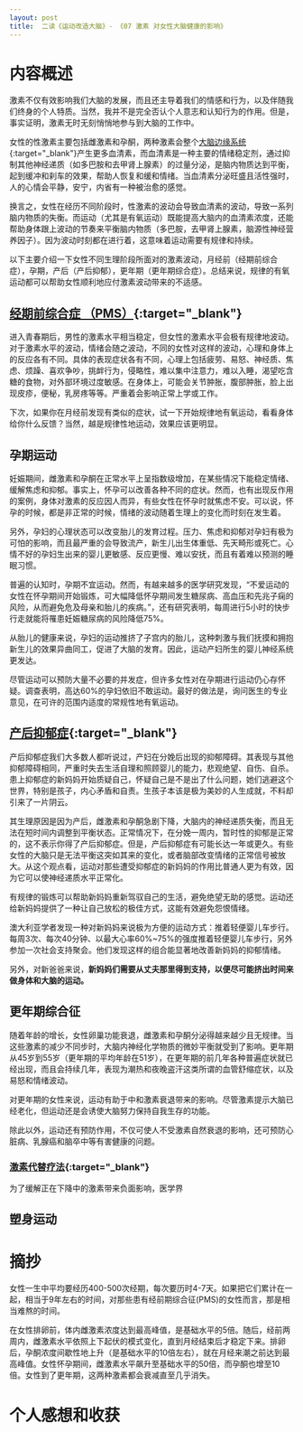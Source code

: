 ```yaml
---
layout: post
title:  二读《运动改造大脑》- 《07 激素 对女性大脑健康的影响》
---
```

# 内容概述

激素不仅有效影响我们大脑的发展，而且还主导着我们的情感和行为，以及伴随我们终身的个人特质。当然，我并不是完全否认个人意志和认知行为的作用。但是，事实证明，激素无时无刻悄悄地参与到大脑的工作中。

女性的性激素主要包括雌激素和孕酮，两种激素会整个[大脑边缘系统](https://chatgpt.com/share/6724132a-78f8-800c-8e21-0723ffd29bc5){:target="_blank"}产生更多血清素，而血清素是一种主要的情绪稳定剂，通过抑制其他神经递质（如多巴胺和去甲肾上腺素）的过量分泌，是脑内物质达到平衡，起到缓冲和刹车的效果，帮助人恢复和缓和情绪。当血清素分泌旺盛且活性强时，人的心情会平静，安宁，内省有一种被治愈的感觉。

换言之，女性在经历不同阶段时，性激素的波动会导致血清素的波动，导致一系列脑内物质的失衡。而运动（尤其是有氧运动）既能提高大脑内的血清素浓度，还能帮助身体跟上波动的节奏来平衡脑内物质（多巴胺，去甲肾上腺素，脑源性神经营养因子）。因为波动时刻都在进行着，这意味着运动需要有规律和持续。

以下主要介绍一下女性不同生理阶段所面对的激素波动，月经前（经期前综合症），孕期，产后（产后抑郁），更年期（更年期综合症）。总结来说，规律的有氧运动都可以帮助女性顺利地应付激素波动带来的不适感。

## [经期前综合症 （PMS）](https://chatgpt.com/share/67241184-37c0-800c-8665-38eede9ca159){:target="_blank"}

进入青春期后，男性的激素水平相当稳定，但女性的激素水平会极有规律地波动。对于激素水平的波动，情绪会随之波动，不同的女性对这样的波动，心理和身体上的反应各有不同。具体的表现症状各有不同，心理上包括疲劳、易怒、神经质、焦虑、烦躁、喜欢争吵，挑衅行为，侵略性，难以集中注意力，难以入睡，渴望吃含糖的食物，对外部环境过度敏感。在身体上，可能会关节肿胀，腹部肿胀，脸上出现皮疹，便秘，乳房疼等等。严重着会影响正常上学或工作。

下次，如果你在月经前发现有类似的症状，试一下开始规律地有氧运动，看看身体给你什么反馈？当然，越是规律性地运动，效果应该更明显。

## 孕期运动

妊娠期间，雌激素和孕酮在正常水平上呈指数级增加，在某些情况下能稳定情绪、缓解焦虑和抑郁。事实上，怀孕可以改善各种不同的症状。然而，也有出现反作用的案例，身体对激素的反应因人而异，有些女性在怀孕时就焦虑不安。可以说，怀孕的时候，都是非正常的时候，情绪的波动随着生理上的变化而时刻在发生着。

另外，孕妇的心理状态可以改变胎儿的发育过程。压力、焦虑和抑郁对孕妇有极为可怕的影响，而且最严重的会导致流产，新生儿出生体重低、先天畸形或死亡。心情不好的孕妇生出来的婴儿更敏感、反应更慢、难以安抚，而且有着难以预测的睡眠习惯。

普遍的认知时，孕期不宜运动。然而，有越来越多的医学研究发现，“不爱运动的女性在怀孕期间开始锻炼，可大幅降低怀孕期间发生糖尿病、高血压和先兆子痫的风险，从而避免危及母亲和胎儿的疾病。”，还有研究表明，每周进行5小时的快步行走就能将罹患妊娠糖尿病的风险降低75%。

从胎儿的健康来说，孕妇的运动推挤了子宫内的胎儿，这种刺激与我们抚摸和拥抱新生儿的效果异曲同工，促进了大脑的发育。因此，运动产妇所生的婴儿神经系统更发达。

尽管运动可以预防大量不必要的并发症，但许多女性对在孕期进行运动仍心存怀疑。调查表明，高达60%的孕妇依旧不敢运动。最好的做法是，询问医生的专业意见，在可许的范围内适度的常规性地有氧运动。


## [产后抑郁症](https://chatgpt.com/share/6724260a-3e08-800c-92ed-9be0f26014a5){:target="_blank"}

产后抑郁症我们大多数人都听说过，产妇在分娩后出现的抑郁障碍。其表现与其他抑郁障碍相同，严重时失去生活自理和照顾婴儿的能力，悲观绝望、自伤、自杀。患上抑郁症的新妈妈开始质疑自己，怀疑自己是不是出了什么问题，她们逃避这个世界，特别是孩子，内心矛盾和自责。生孩子本该是极为美妙的人生成就，不料却引来了一片阴云。

其生理原因是因为产后，雌激素和孕酮急剧下降，大脑内的神经递质失衡，而且无法在短时间内调整到平衡状态。正常情况下，在分娩一周内，暂时性的抑郁是正常的，这不表示你得了产后抑郁症。但是，产后抑郁症有可能长达一年或更久。有些女性的大脑只是无法平衡这突如其来的变化，或者脑部改变情绪的正常信号被放大。从这个观点看，运动对那些遭受抑郁症的新妈妈的作用比普通人更为有效，因为它可以使神经递质水平正常化。

有规律的锻炼可以帮助新妈妈重新驾驭自己的生活，避免绝望无助的感觉。运动还给新妈妈提供了一种让自己放松的极佳方式，这能有效避免怨恨情绪。

澳大利亚学者发现一种对新妈妈来说极为方便的运动方式：推着轻便婴儿车步行。每周3次、每次40分钟、以最大心率60%~75%的强度推着轻便婴儿车步行，另外参加一次社会支持聚会。他们发现这样的组合能显著地改善新妈妈的抑郁情绪。

另外，对新爸爸来说，**新妈妈们需要从丈夫那里得到支持，以便尽可能挤出时间来做身体和大脑的运动。**

## 更年期综合征

随着年龄的增长，女性卵巢功能衰退，雌激素和孕酮分泌得越来越少且无规律。当这些激素的减少不同步时，大脑内神经化学物质的微妙平衡就受到了影响。更年期从45岁到55岁（更年期的平均年龄在51岁），在更年期的前几年各种普遍症状就已经出现，而且会持续几年，表现为潮热和夜晚盗汗这类所谓的血管舒缩症状，以及易怒和情绪波动。

对更年期的女性来说，运动有助于中和激素衰退带来的影响。尽管激素提示大脑已经老化，但运动还是会诱使大脑努力保持自我生存的功能。

除此以外，运动还有预防作用，不仅可使人不受激素自然衰退的影响，还可预防心脏病、乳腺癌和脑卒中等有害健康的问题。

### [激素代替疗法](https://chatgpt.com/share/672429c2-7710-800c-aaa7-3a8949cd2aac){:target="_blank"}

为了缓解正在下降中的激素带来负面影响，医学界

## 塑身运动

# 摘抄

女性一生中平均要经历400-500次经期，每次要历时4-7天。如果把它们累计在一起，相当于9年左右的时间，对那些患有经前期综合征(PMS)的女性而言，那是相当难熬的时间。



在女性排卵前，体内雌激素浓度达到最高峰值，是基础水平的5倍。随后，经前两周内，雌激素水平依照上下起伏的模式变化，直到月经结束后才稳定下来。排卵后，孕酮浓度间歇性地上升（是基础水平的10倍左右），就在月经来潮之前达到最高峰值。女性怀孕期间，雌激素水平飙升至基础水平的50倍，而孕酮也增至10倍。女性到了更年期，这两种激素都会衰减直至几乎消失。






# 个人感想和收获

<!--stackedit_data:
eyJoaXN0b3J5IjpbLTEwNDgyODc1MzQsLTE4MjUzNDY0MTksLT
EyODUzNTk4NjMsMTgwNjU1MjY5MCw3MzAzMzQwMTcsLTc0MTk4
ODgxLC0xMzQ3MzkyNjksMTk1NzU2NzA0OV19
-->
